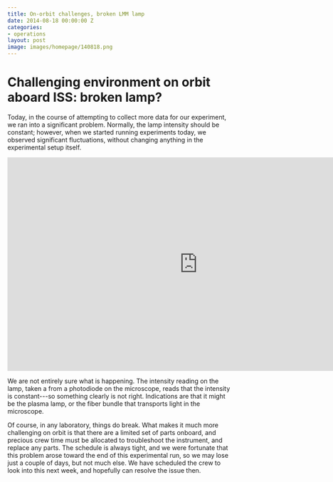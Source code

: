 ```yaml
---
title: On-orbit challenges, broken LMM lamp
date: 2014-08-18 00:00:00 Z
categories:
- operations
layout: post
image: images/homepage/140818.png
---
```


# Challenging environment on orbit aboard ISS: broken lamp?

Today, in the course of attempting to collect more data for our experiment, we ran into a significant problem. Normally, the lamp intensity should be constant; however, when we started running experiments today, we observed significant fluctuations, without changing anything in the experimental setup itself.

<iframe width="853" height="480" src="http://www.youtube.com/embed/hlvh-0SX9D0" frameborder="0" allowfullscreen></iframe>

We are not entirely sure what is happening. The intensity reading on the lamp, taken a from a photodiode on the microscope, reads that the intensity is constant---so something clearly is not right. Indications are that it might be the plasma lamp, or the fiber bundle that transports light in the microscope. 

Of course, in any laboratory, things do break. What makes it much more challenging on orbit is that there are a limited set of parts onboard, and precious crew time must be allocated to troubleshoot the instrument, and replace any parts. The schedule is always tight, and we were fortunate that this problem arose toward the end of this experimental run, so we may lose just a couple of days, but not much else. We have scheduled the crew to look into this next week, and hopefully can resolve the issue then.

